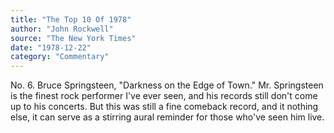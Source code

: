 ```yaml
---
title: "The Top 10 Of 1978"
author: "John Rockwell"
source: "The New York Times"
date: "1978-12-22"
category: "Commentary"
---
```


No. 6. Bruce Springsteen, "Darkness on the Edge of Town." Mr. Springsteen is the finest rock performer I've ever seen, and his records still don't come up to his concerts. But this was still a fine comeback record, and it nothing else, it can serve as a stirring aural reminder for those who've seen him live.
